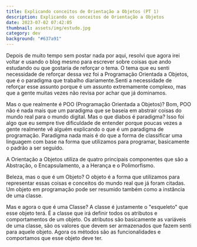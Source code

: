 ```yaml
---
title: Explicando conceitos de Orientação a Objetos (PT 1)
description: Explicando os conceitos de Orientação a Objetos
date: 2023-07-02 07:42:05
thumbnail: assets/img/estudo.jpg
category: dev
background: "#637a91"
---
```

Depois de muito tempo sem postar nada por aqui, resolvi que agora irei voltar e usando o blog mesmo para escrever sobre coisas que ando estudando ou que gostaria de reforçar o tema. O tema que eu senti necessidade de reforçar dessa vez foi a Programação Orientada a Objetos, que é o paradigma que trabalho diariamente.Senti a necessidade de reforçar esse assunto porque é um assunto extremamente complexo, mas que a gente muitas vezes não revisa por achar que já dominamos. 

Mas o que realmente é POO (Programação Orientada a Objetos)? Bom, POO não é nada mais que um paradigma que se baseia em abstrair coisas do mundo real para o mundo digital. Mas o que diabos é paradigma? Isso foi algo que eu sempre tive dificuldade de entender porque poucas vezes a gente realmente vê alguém explicando o que é um paradigma de programação. Paradigma nada mais é do que a forma de classificar uma linguagem com base na forma que utilizamos para programar, basicamente o padrão a ser seguido.

A Orientação a Objetos utiliza de quatro principais componentes que são a Abstração, o Encapsulamento, a a Herança e o Polimorfismo.

Beleza, mas o que é um Objeto? O objeto é a forma que utilizamos para representar essas coisas e conceitos do mundo real que já foram citadas. Um objeto em programação pode ser resumido também como a instância de uma classe. 

Mas e agora o que é uma Classe? A classe é justamente o "esqueleto" que esse objeto terá. É a classe que irá definir todos os atributos e comportamentos de um objeto. Os atributos são basicamente as variáveis de uma classe, são os valores que devem ser armazenados que fazem senti para aquele objeto. Agora os métodos são as funcionalidades e comportamos que esse objeto deve ter.